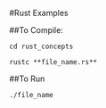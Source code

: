 #Rust Examples

##To Compile:

```
cd rust_concepts
```
```
rustc **file_name.rs**
```
##To Run

```
./file_name
```

